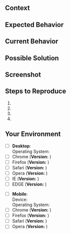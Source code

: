 <!--- Be sure to add a descriptive title above! -->

## Context
<!--- How has this issue affected you? What are you trying to accomplish? Providing context helps us come up with a solution that is most useful in the real world. -->

## Expected Behavior
<!--- If you're describing a bug, tell us what should happen. If you're suggesting a change/improvement, tell us how it should work. -->

## Current Behavior
<!--- If describing a bug, tell us what happens instead of the expected behavior. If suggesting a change/improvement, explain the difference from current behavior -->

## Possible Solution
<!--- Not obligatory, but suggest a fix/reason for the bug, or ideas how to implement the addition or change -->

## Screenshot <!--- (if applicable--you can delete otherwise) -->

## Steps to Reproduce <!--- (for bugs only--you can delete if otherwise) -->
<!--- Provide a link to a live example, or an unambiguous set of steps to reproduce this bug. Include code to reproduce, if relevant. -->
1.
2.
3.
4.

## Your Environment <!--- (for bugs only--you can delete if otherwise) -->
<!--- Include as many relevant details about the environment you experienced the bug in. Put an `x` in the boxes that apply -->

- [ ] __Desktop__:  
Operating System:  
- [ ] Chrome (__Version:__ )
- [ ] Firefox (__Version:__ )
- [ ] Safari (__Version:__ )
- [ ] Opera (__Version:__ )
- [ ] IE (__Version:__ )
- [ ] EDGE (__Version:__ )
<!--- If other, please add -->

- [ ] __Mobile__:  
Device:  
Operating System:  
- [ ] Chrome (__Version:__ )
- [ ] Firefox (__Version:__ )
- [ ] Safari (__Version:__ )
- [ ] Opera (__Version:__ )
<!--- If other, please add -->
